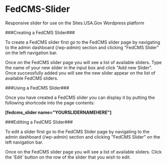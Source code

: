 FedCMS-Slider
=============

Responsive slider for use on the Sites.USA.Gov Wordpress platform

###Creating a FedCMS Slider###

To create a FedCMS slider first go to the FedCMS slider page by navigating to the admin dashboard (/wp-admin) section and clicking "FedCMS Slider" on the left navigation bar.

Once on the FedCMS slider page you will see a list of available sliders.  Type the name of your new slider in the input box and click "Add new Slider".  Once successfully added you will see the new slider appear on the list of available FedCMS sliders.


###Using a FedCMS Slider###

Once you have created a FedCMS slider you can display it by putting the following shortcode into the page contents:

**[fedcms_slider name="YOURSLIDERNAMEHERE"]**


###Editting a FedCMS Slider###

To edit a slider first go to the FedCMS Slider page by navigating to the admin dashboard (/wp-admin) section and clicking "FedCMS Slider" on the left navigation bar.

Once on the FedCMS slider page you will see a list of available sliders.  Click the 'Edit' button on the row of the slider that you wish to edit.
